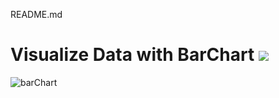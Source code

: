 README.md
# Visualize Data with BarChart [![](https://img.shields.io/badge/codepan-ready-success)](https://codepen.io/roschy/pen/XWRJaKj)
![barChart](https://user-images.githubusercontent.com/17887606/126354132-2f56c750-4c28-4e2d-9350-39911b8086f3.png)